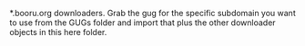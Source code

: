 \*.booru.org downloaders. Grab the gug for the specific subdomain you want to use from the GUGs folder and import that plus the other downloader objects in this here folder.
